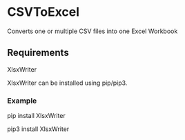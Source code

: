 # CSVToExcel

Converts one or multiple CSV files into one Excel Workbook

## Requirements

XlsxWriter

XlsxWriter can be installed using pip/pip3.

### Example

pip install XlsxWriter

pip3 install XlsxWriter
